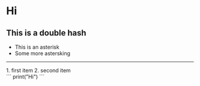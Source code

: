 # Hi
## This is a double hash

* This is an asterisk
* Some more astersking
<hr>
1. first item
2. second item
<br>
```
print("Hi")
```
